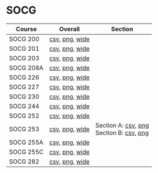 # SOCG

| Course | Overall | Section |
| ------ | ------- | ------- |
| SOCG 200 | [csv](https://github.com/UCSD-Historical-Enrollment-Data/2023Fall/blob/main/overall/SOCG%20200.csv), [png](https://raw.githubusercontent.com/UCSD-Historical-Enrollment-Data/2023Fall/main/plot_overall/SOCG%20200.png), [wide](https://raw.githubusercontent.com/UCSD-Historical-Enrollment-Data/2023Fall/main/plot_overall_wide/SOCG%20200.png) |  |
| SOCG 201 | [csv](https://github.com/UCSD-Historical-Enrollment-Data/2023Fall/blob/main/overall/SOCG%20201.csv), [png](https://raw.githubusercontent.com/UCSD-Historical-Enrollment-Data/2023Fall/main/plot_overall/SOCG%20201.png), [wide](https://raw.githubusercontent.com/UCSD-Historical-Enrollment-Data/2023Fall/main/plot_overall_wide/SOCG%20201.png) |  |
| SOCG 203 | [csv](https://github.com/UCSD-Historical-Enrollment-Data/2023Fall/blob/main/overall/SOCG%20203.csv), [png](https://raw.githubusercontent.com/UCSD-Historical-Enrollment-Data/2023Fall/main/plot_overall/SOCG%20203.png), [wide](https://raw.githubusercontent.com/UCSD-Historical-Enrollment-Data/2023Fall/main/plot_overall_wide/SOCG%20203.png) |  |
| SOCG 208A | [csv](https://github.com/UCSD-Historical-Enrollment-Data/2023Fall/blob/main/overall/SOCG%20208A.csv), [png](https://raw.githubusercontent.com/UCSD-Historical-Enrollment-Data/2023Fall/main/plot_overall/SOCG%20208A.png), [wide](https://raw.githubusercontent.com/UCSD-Historical-Enrollment-Data/2023Fall/main/plot_overall_wide/SOCG%20208A.png) |  |
| SOCG 226 | [csv](https://github.com/UCSD-Historical-Enrollment-Data/2023Fall/blob/main/overall/SOCG%20226.csv), [png](https://raw.githubusercontent.com/UCSD-Historical-Enrollment-Data/2023Fall/main/plot_overall/SOCG%20226.png), [wide](https://raw.githubusercontent.com/UCSD-Historical-Enrollment-Data/2023Fall/main/plot_overall_wide/SOCG%20226.png) |  |
| SOCG 227 | [csv](https://github.com/UCSD-Historical-Enrollment-Data/2023Fall/blob/main/overall/SOCG%20227.csv), [png](https://raw.githubusercontent.com/UCSD-Historical-Enrollment-Data/2023Fall/main/plot_overall/SOCG%20227.png), [wide](https://raw.githubusercontent.com/UCSD-Historical-Enrollment-Data/2023Fall/main/plot_overall_wide/SOCG%20227.png) |  |
| SOCG 230 | [csv](https://github.com/UCSD-Historical-Enrollment-Data/2023Fall/blob/main/overall/SOCG%20230.csv), [png](https://raw.githubusercontent.com/UCSD-Historical-Enrollment-Data/2023Fall/main/plot_overall/SOCG%20230.png), [wide](https://raw.githubusercontent.com/UCSD-Historical-Enrollment-Data/2023Fall/main/plot_overall_wide/SOCG%20230.png) |  |
| SOCG 244 | [csv](https://github.com/UCSD-Historical-Enrollment-Data/2023Fall/blob/main/overall/SOCG%20244.csv), [png](https://raw.githubusercontent.com/UCSD-Historical-Enrollment-Data/2023Fall/main/plot_overall/SOCG%20244.png), [wide](https://raw.githubusercontent.com/UCSD-Historical-Enrollment-Data/2023Fall/main/plot_overall_wide/SOCG%20244.png) |  |
| SOCG 252 | [csv](https://github.com/UCSD-Historical-Enrollment-Data/2023Fall/blob/main/overall/SOCG%20252.csv), [png](https://raw.githubusercontent.com/UCSD-Historical-Enrollment-Data/2023Fall/main/plot_overall/SOCG%20252.png), [wide](https://raw.githubusercontent.com/UCSD-Historical-Enrollment-Data/2023Fall/main/plot_overall_wide/SOCG%20252.png) |  |
| SOCG 253 | [csv](https://github.com/UCSD-Historical-Enrollment-Data/2023Fall/blob/main/overall/SOCG%20253.csv), [png](https://raw.githubusercontent.com/UCSD-Historical-Enrollment-Data/2023Fall/main/plot_overall/SOCG%20253.png), [wide](https://raw.githubusercontent.com/UCSD-Historical-Enrollment-Data/2023Fall/main/plot_overall_wide/SOCG%20253.png) | Section A: [csv](https://github.com/UCSD-Historical-Enrollment-Data/2023Fall/blob/main/section/SOCG%20253_A.csv), [png](https://raw.githubusercontent.com/UCSD-Historical-Enrollment-Data/2023Fall/main/plot_section/SOCG%20253_A.png)<br>Section B: [csv](https://github.com/UCSD-Historical-Enrollment-Data/2023Fall/blob/main/section/SOCG%20253_B.csv), [png](https://raw.githubusercontent.com/UCSD-Historical-Enrollment-Data/2023Fall/main/plot_section/SOCG%20253_B.png) |
| SOCG 255A | [csv](https://github.com/UCSD-Historical-Enrollment-Data/2023Fall/blob/main/overall/SOCG%20255A.csv), [png](https://raw.githubusercontent.com/UCSD-Historical-Enrollment-Data/2023Fall/main/plot_overall/SOCG%20255A.png), [wide](https://raw.githubusercontent.com/UCSD-Historical-Enrollment-Data/2023Fall/main/plot_overall_wide/SOCG%20255A.png) |  |
| SOCG 255C | [csv](https://github.com/UCSD-Historical-Enrollment-Data/2023Fall/blob/main/overall/SOCG%20255C.csv), [png](https://raw.githubusercontent.com/UCSD-Historical-Enrollment-Data/2023Fall/main/plot_overall/SOCG%20255C.png), [wide](https://raw.githubusercontent.com/UCSD-Historical-Enrollment-Data/2023Fall/main/plot_overall_wide/SOCG%20255C.png) |  |
| SOCG 282 | [csv](https://github.com/UCSD-Historical-Enrollment-Data/2023Fall/blob/main/overall/SOCG%20282.csv), [png](https://raw.githubusercontent.com/UCSD-Historical-Enrollment-Data/2023Fall/main/plot_overall/SOCG%20282.png), [wide](https://raw.githubusercontent.com/UCSD-Historical-Enrollment-Data/2023Fall/main/plot_overall_wide/SOCG%20282.png) |  |
